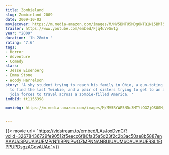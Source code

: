 ```yaml
---
title: Zombieland
slug: Zombieland 2009
date: 2009-10-02
moviecover: https://m.media-amazon.com/images/M/MV5BMTU5MDg0NTQ1N15BMl5BanBnXkFtZTcwMjA4Mjg3Mg@@._V1_UY268_CR5,0,182,268_AL_.jpg
trailer: https://www.youtube.com/embed/Fjq4uVvSw1g
year: "2009"
duration: '1h 28min '
rating: "7.6"
tags:
- Horror
- Adventure
- Comedy
stars:
- Jesse Eisenberg
- Emma Stone
- Woody Harrelson
story: 'A shy student trying to reach his family in Ohio, a gun-toting tough guy trying
  to find the last Twinkie, and a pair of sisters trying to get to an amusement park
  join forces to travel across a zombie-filled America. '
imdbId: tt1156398

moviebg: https://m.media-amazon.com/images/M/MV5BYWE5NDc3MTYtOGZjOS00MjQxLWIzZWItYzkzZjFiNmVjMjhkXkEyXkFqcGdeQXVyNzgxMzc3OTc@._V1_SX1777_CR0,0,1777,740_AL_.jpg


---
```

{{< movie url= "https://vidstream.to/embed/LAsJoxDvnC/?vclid=32678436729fe90512f5eecc6f80fa35a5d23f2c2b3ac50ae8b5887enAAAUcSPaUAlAUEMPrNfhBPNlPwOZMPNNANBUlUAUMbOAUAlAUERSLfEtPPUPDsgzAGdvAUAd">}}